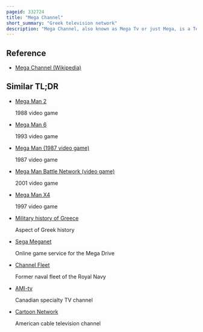 ```yaml
---
pageid: 332724
title: "Mega Channel"
short_summary: "Greek television network"
description: "Mega Channel, also known as Mega Tv or just Mega, is a Television Network in Greece, that broadcasts a Mix of foreign and greek Programming. It is the first and the oldest private Television Network in Greece."
---
```


## Reference

- [Mega Channel (Wikipedia)](https://en.wikipedia.org/?curid=332724)

## Similar TL;DR

- [Mega Man 2](/tldr/en/mega-man-2)

  1988 video game

- [Mega Man 6](/tldr/en/mega-man-6)

  1993 video game

- [Mega Man (1987 video game)](/tldr/en/mega-man-1987-video-game)

  1987 video game

- [Mega Man Battle Network (video game)](/tldr/en/mega-man-battle-network-video-game)

  2001 video game

- [Mega Man X4](/tldr/en/mega-man-x4)

  1997 video game

- [Military history of Greece](/tldr/en/military-history-of-greece)

  Aspect of Greek history

- [Sega Meganet](/tldr/en/sega-meganet)

  Online game service for the Mega Drive

- [Channel Fleet](/tldr/en/channel-fleet)

  Former naval fleet of the Royal Navy

- [AMI-tv](/tldr/en/ami-tv)

  Canadian specialty TV channel

- [Cartoon Network](/tldr/en/cartoon-network)

  American cable television channel
